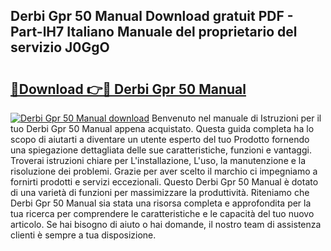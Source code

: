 ## Derbi Gpr 50 Manual Download gratuit PDF - Part-lH7 Italiano Manuale del proprietario del servizio J0GgO

# <h2><a href="http://dfabil.blite.top/?on=Derbi+Gpr+50+Manual">🔗Download 👉🔴 Derbi Gpr 50 Manual</a></h2>

[![Derbi Gpr 50 Manual download](https://i.imgur.com/lujVjoI.png)](http://dfabil.blite.top/?on=Derbi+Gpr+50+Manual)
Benvenuto nel manuale di Istruzioni per il tuo Derbi Gpr 50 Manual appena acquistato. Questa guida completa ha lo scopo di aiutarti a diventare un utente esperto del tuo Prodotto fornendo una spiegazione dettagliata delle sue caratteristiche, funzioni e vantaggi. Troverai istruzioni chiare per L'installazione, L'uso, la manutenzione e la risoluzione dei problemi. Grazie per aver scelto il marchio ci impegniamo a fornirti prodotti e servizi eccezionali. Questo Derbi Gpr 50 Manual è dotato di una varietà di funzioni per massimizzare la produttività. Riteniamo che Derbi Gpr 50 Manual sia stata una risorsa completa e approfondita per la tua ricerca per comprendere le caratteristiche e le capacità del tuo nuovo articolo. Se hai bisogno di aiuto o hai domande, il nostro team di assistenza clienti è sempre a tua disposizione.
